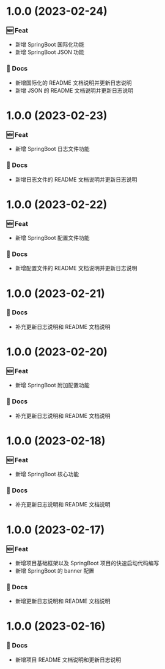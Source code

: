 # 1.0.0 (2023-02-24)

### 🆕 Feat

- 新增 SpringBoot 国际化功能
- 新增 SpringBoot JSON 功能

### 📝 Docs

- 新增国际化的 README 文档说明并更新日志说明
- 新增 JSON 的 README 文档说明并更新日志说明

# 1.0.0 (2023-02-23)

### 🆕 Feat

- 新增 SpringBoot 日志文件功能

### 📝 Docs

- 新增日志文件的 README 文档说明并更新日志说明

# 1.0.0 (2023-02-22)

### 🆕 Feat

- 新增 SpringBoot 配置文件功能

### 📝 Docs

- 新增配置文件的 README 文档说明并更新日志说明

# 1.0.0 (2023-02-21)

### 📝 Docs

- 补充更新日志说明和 README 文档说明

# 1.0.0 (2023-02-20)

### 🆕 Feat

- 新增 SpringBoot 附加配置功能

### 📝 Docs

- 补充更新日志说明和 README 文档说明

# 1.0.0 (2023-02-18)

### 🆕 Feat

- 新增 SpringBoot 核心功能

### 📝 Docs

- 补充更新日志说明和 README 文档说明

# 1.0.0 (2023-02-17)

### 🆕 Feat

- 新增项目基础框架以及 SpringBoot 项目的快速启动代码编写
- 新增 SpringBoot 的 banner 配置

### 📝 Docs

- 新增更新日志说明和 README 文档说明

# 1.0.0 (2023-02-16)

### 📝 Docs

- 新增项目 README 文档说明和更新日志说明
